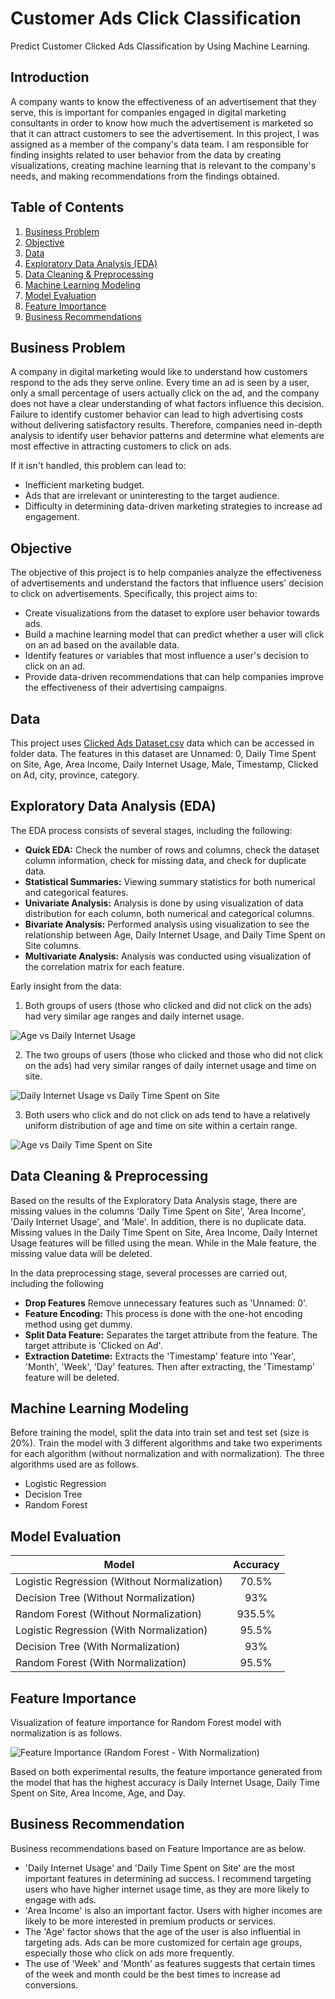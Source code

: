 # Customer Ads Click Classification
Predict Customer Clicked Ads Classification by Using Machine Learning.


## Introduction
A company wants to know the effectiveness of an advertisement that they serve, this is important for companies engaged in digital marketing consultants in order to know how much the advertisement is marketed so that it can attract customers to see the advertisement. In this project, I was assigned as a member of the company's data team. I am responsible for finding insights related to user behavior from the data by creating visualizations, creating machine learning that is relevant to the company's needs, and making recommendations from the findings obtained.


## Table of Contents
1. [Business Problem](#business-problem)
2. [Objective](#objective)
3. [Data](#data)
4. [Exploratory Data Analysis (EDA)](#exploratory-data-analysis-eda)
5. [Data Cleaning & Preprocessing](#data-cleaning--preprocessing)
6. [Machine Learning Modeling](#machine-learning-modeling)
7. [Model Evaluation](#model-evaluation)
8. [Feature Importance](#feature-importance)
9. [Business Recommendations](#business-recommendation)


## Business Problem
A company in digital marketing would like to understand how customers respond to the ads they serve online. Every time an ad is seen by a user, only a small percentage of users actually click on the ad, and the company does not have a clear understanding of what factors influence this decision. Failure to identify customer behavior can lead to high advertising costs without delivering satisfactory results. Therefore, companies need in-depth analysis to identify user behavior patterns and determine what elements are most effective in attracting customers to click on ads. 

If it isn't handled, this problem can lead to:
- Inefficient marketing budget.
- Ads that are irrelevant or uninteresting to the target audience.
- Difficulty in determining data-driven marketing strategies to increase ad engagement.


## Objective
The objective of this project is to help companies analyze the effectiveness of advertisements and understand the factors that influence users' decision to click on advertisements. Specifically, this project aims to:
- Create visualizations from the dataset to explore user behavior towards ads.
- Build a machine learning model that can predict whether a user will click on an ad based on the available data.
- Identify features or variables that most influence a user's decision to click on an ad.
- Provide data-driven recommendations that can help companies improve the effectiveness of their advertising campaigns.


## Data
This project uses [Clicked Ads Dataset.csv](data/Clicked%20Ads%20Dataset.csv) data which can be accessed in folder data. The features in this dataset are Unnamed: 0, Daily Time Spent on Site, Age, Area Income, Daily Internet Usage, Male, Timestamp, Clicked on Ad, city, province, category.


## Exploratory Data Analysis (EDA)
The EDA process consists of several stages, including the following:
- **Quick EDA:** Check the number of rows and columns, check the dataset column information, check for missing data, and check for duplicate data. 
- **Statistical Summaries:** Viewing summary statistics for both numerical and categorical features. 
- **Univariate Analysis:** Analysis is done by using visualization of data distribution for each column, both numerical and categorical columns. 
- **Bivariate Analysis:** Performed analysis using visualization to see the relationship between Age, Daily Internet Usage, and Daily Time Spent on Site columns. 
- **Multivariate Analysis:** Analysis was conducted using visualization of the correlation matrix for each feature.

Early insight from the data:
1. Both groups of users (those who clicked and did not click on the ads) had very similar age ranges and daily internet usage.
    
![Age vs Daily Internet Usage](images/age_vs_daily_internet_usage.png)

2. The two groups of users (those who clicked and those who did not click on the ads) had very similar ranges of daily internet usage and time on site.
    
![Daily Internet Usage vs Daily Time Spent on Site](images/daily_internet_usage_vs_daily_time_spent_on_site.png)

3. Both users who click and do not click on ads tend to have a relatively uniform distribution of age and time on site within a certain range.
    
![Age vs Daily Time Spent on Site](images/age_vs_daily_time_spent_on_site.png)


## Data Cleaning & Preprocessing
Based on the results of the Exploratory Data Analysis stage, there are missing values in the columns 'Daily Time Spent on Site', 'Area Income', 'Daily Internet Usage', and 'Male'. In addition, there is no duplicate data. Missing values in the Daily Time Spent on Site, Area Income, Daily Internet Usage features will be filled using the mean. While in the Male feature, the missing value data will be deleted.

In the data preprocessing stage, several processes are carried out, including the following
- **Drop Features** Remove unnecessary features such as 'Unnamed: 0'. 
- **Feature Encoding:** This process is done with the one-hot encoding method using get dummy.
- **Split Data Feature:** Separates the target attribute from the feature. The target attribute is 'Clicked on Ad'.
- **Extraction Datetime:** Extracts the 'Timestamp' feature into 'Year', 'Month', 'Week', 'Day' features. Then after extracting, the 'Timestamp' feature will be deleted.


## Machine Learning Modeling
Before training the model, split the data into train set and test set (size is 20%). Train the model with 3 different algorithms and take two experiments for each algorithm (without normalization and with normalization). The three algorithms used are as follows.
- Logistic Regression
- Decision Tree 
- Random Forest


## Model Evaluation
| Model  | Accuracy | 
| ------------- |:-------------:|
| Logistic Regression (Without Normalization)               | 70.5%     |
| Decision Tree (Without Normalization)                     | 93%       |
| Random Forest (Without Normalization)                     | 935.5%    |
| Logistic Regression (With Normalization)                  | 95.5%     |
| Decision Tree (With Normalization)                        | 93%       |
| Random Forest (With Normalization)                        | 95.5%     |


## Feature Importance
Visualization of feature importance for Random Forest model with normalization is as follows.

![Feature Importance (Random Forest - With Normalization)](images/feature_importance_random_forest_with_normalization.png)

Based on both experimental results, the feature importance generated from the model that has the highest accuracy is Daily Internet Usage, Daily Time Spent on Site, Area Income, Age, and Day.


## Business Recommendation
Business recommendations based on Feature Importance are as below.
- 'Daily Internet Usage' and 'Daily Time Spent on Site' are the most important features in determining ad success. I recommend targeting users who have higher internet usage time, as they are more likely to engage with ads.
- 'Area Income' is also an important factor. Users with higher incomes are likely to be more interested in premium products or services. 
- The 'Age' factor shows that the age of the user is also influential in targeting ads. Ads can be more customized for certain age groups, especially those who click on ads more frequently.
- The use of 'Week' and 'Month' as features suggests that certain times of the week and month could be the best times to increase ad conversions.

